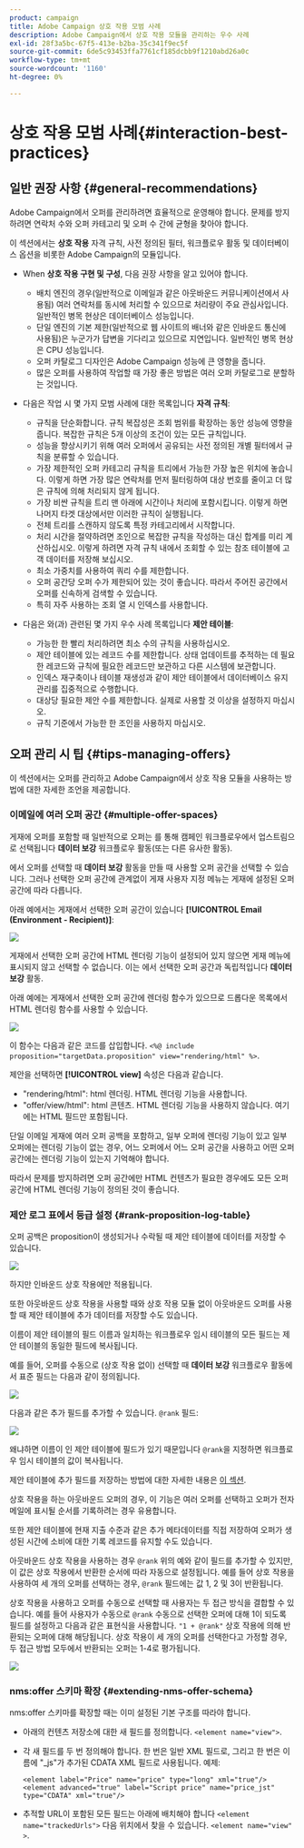 ```yaml
---
product: campaign
title: Adobe Campaign 상호 작용 모범 사례
description: Adobe Campaign에서 상호 작용 모듈을 관리하는 우수 사례
exl-id: 28f3a5bc-67f5-413e-b2ba-35c341f9ec5f
source-git-commit: 6de5c93453ffa7761cf185dcbb9f1210abd26a0c
workflow-type: tm+mt
source-wordcount: '1160'
ht-degree: 0%

---
```


# 상호 작용 모범 사례{#interaction-best-practices}

## 일반 권장 사항 {#general-recommendations}

Adobe Campaign에서 오퍼를 관리하려면 효율적으로 운영해야 합니다. 문제를 방지하려면 연락처 수와 오퍼 카테고리 및 오퍼 수 간에 균형을 찾아야 합니다.

이 섹션에서는 **상호 작용** 자격 규칙, 사전 정의된 필터, 워크플로우 활동 및 데이터베이스 옵션을 비롯한 Adobe Campaign의 모듈입니다.

* When **상호 작용 구현 및 구성**, 다음 권장 사항을 알고 있어야 합니다.

   * 배치 엔진의 경우(일반적으로 이메일과 같은 아웃바운드 커뮤니케이션에서 사용됨) 여러 연락처를 동시에 처리할 수 있으므로 처리량이 주요 관심사입니다. 일반적인 병목 현상은 데이터베이스 성능입니다.
   * 단일 엔진의 기본 제한(일반적으로 웹 사이트의 배너와 같은 인바운드 통신에 사용됨)은 누군가가 답변을 기다리고 있으므로 지연입니다. 일반적인 병목 현상은 CPU 성능입니다.
   * 오퍼 카탈로그 디자인은 Adobe Campaign 성능에 큰 영향을 줍니다.
   * 많은 오퍼를 사용하여 작업할 때 가장 좋은 방법은 여러 오퍼 카탈로그로 분할하는 것입니다.

* 다음은 작업 시 몇 가지 모범 사례에 대한 목록입니다 **자격 규칙**:

   * 규칙을 단순화합니다. 규칙 복잡성은 조회 범위를 확장하는 동안 성능에 영향을 줍니다. 복잡한 규칙은 5개 이상의 조건이 있는 모든 규칙입니다.
   * 성능을 향상시키기 위해 여러 오퍼에서 공유되는 사전 정의된 개별 필터에서 규칙을 분류할 수 있습니다.
   * 가장 제한적인 오퍼 카테고리 규칙을 트리에서 가능한 가장 높은 위치에 놓습니다. 이렇게 하면 가장 많은 연락처를 먼저 필터링하여 대상 번호를 줄이고 더 많은 규칙에 의해 처리되지 않게 됩니다.
   * 가장 비싼 규칙을 트리 맨 아래에 시간이나 처리에 포함시킵니다. 이렇게 하면 나머지 타겟 대상에서만 이러한 규칙이 실행됩니다.
   * 전체 트리를 스캔하지 않도록 특정 카테고리에서 시작합니다.
   * 처리 시간을 절약하려면 조인으로 복잡한 규칙을 작성하는 대신 합계를 미리 계산하십시오. 이렇게 하려면 자격 규칙 내에서 조회할 수 있는 참조 테이블에 고객 데이터를 저장해 보십시오.
   * 최소 가중치를 사용하여 쿼리 수를 제한합니다.
   * 오퍼 공간당 오퍼 수가 제한되어 있는 것이 좋습니다. 따라서 주어진 공간에서 오퍼를 신속하게 검색할 수 있습니다.
   * 특히 자주 사용하는 조회 열 시 인덱스를 사용합니다.

* 다음은 와(과) 관련된 몇 가지 우수 사례 목록입니다 **제안 테이블**:

   * 가능한 한 빨리 처리하려면 최소 수의 규칙을 사용하십시오.
   * 제안 테이블에 있는 레코드 수를 제한합니다. 상태 업데이트를 추적하는 데 필요한 레코드와 규칙에 필요한 레코드만 보관하고 다른 시스템에 보관합니다.
   * 인덱스 재구축이나 테이블 재생성과 같이 제안 테이블에서 데이터베이스 유지 관리를 집중적으로 수행합니다.
   * 대상당 필요한 제안 수를 제한합니다. 실제로 사용할 것 이상을 설정하지 마십시오.
   * 규칙 기준에서 가능한 한 조인을 사용하지 마십시오.

## 오퍼 관리 시 팁 {#tips-managing-offers}

이 섹션에서는 오퍼를 관리하고 Adobe Campaign에서 상호 작용 모듈을 사용하는 방법에 대한 자세한 조언을 제공합니다.

### 이메일에 여러 오퍼 공간 {#multiple-offer-spaces}

게재에 오퍼를 포함할 때 일반적으로 오퍼는 를 통해 캠페인 워크플로우에서 업스트림으로 선택됩니다 **데이터 보강** 워크플로우 활동(또는 다른 유사한 활동).

에서 오퍼를 선택할 때 **데이터 보강** 활동을 만들 때 사용할 오퍼 공간을 선택할 수 있습니다. 그러나 선택한 오퍼 공간에 관계없이 게재 사용자 지정 메뉴는 게재에 설정된 오퍼 공간에 따라 다릅니다.

아래 예에서는 게재에서 선택한 오퍼 공간이 있습니다 **[!UICONTROL Email (Environment - Recipient)]**:

![](assets/Interaction-best-practices-offer-space-selected.png)

게재에서 선택한 오퍼 공간에 HTML 렌더링 기능이 설정되어 있지 않으면 게재 메뉴에 표시되지 않고 선택할 수 없습니다. 이는 에서 선택한 오퍼 공간과 독립적입니다 **데이터 보강** 활동.

아래 예에는 게재에서 선택한 오퍼 공간에 렌더링 함수가 있으므로 드롭다운 목록에서 HTML 렌더링 함수를 사용할 수 있습니다.

![](assets/Interaction-best-practices-HTML-rendering.png)

이 함수는 다음과 같은 코드를 삽입합니다. `<%@ include proposition="targetData.proposition" view="rendering/html" %>`.

제안을 선택하면 **[!UICONTROL view]** 속성은 다음과 같습니다.
* &quot;rendering/html&quot;: html 렌더링. HTML 렌더링 기능을 사용합니다.
* &quot;offer/view/html&quot;: html 콘텐츠. HTML 렌더링 기능을 사용하지 않습니다. 여기에는 HTML 필드만 포함됩니다.

단일 이메일 게재에 여러 오퍼 공백을 포함하고, 일부 오퍼에 렌더링 기능이 있고 일부 오퍼에는 렌더링 기능이 없는 경우, 어느 오퍼에서 어느 오퍼 공간을 사용하고 어떤 오퍼 공간에는 렌더링 기능이 있는지 기억해야 합니다.

따라서 문제를 방지하려면 오퍼 공간에만 HTML 컨텐츠가 필요한 경우에도 모든 오퍼 공간에 HTML 렌더링 기능이 정의된 것이 좋습니다.

### 제안 로그 표에서 등급 설정 {#rank-proposition-log-table}

오퍼 공백은 proposition이 생성되거나 수락될 때 제안 테이블에 데이터를 저장할 수 있습니다.

![](assets/Interaction-best-practices-offer-space-storage.png)

하지만 인바운드 상호 작용에만 적용됩니다.

또한 아웃바운드 상호 작용을 사용할 때와 상호 작용 모듈 없이 아웃바운드 오퍼를 사용할 때 제안 테이블에 추가 데이터를 저장할 수도 있습니다.

이름이 제안 테이블의 필드 이름과 일치하는 워크플로우 임시 테이블의 모든 필드는 제안 테이블의 동일한 필드에 복사됩니다.

예를 들어, 오퍼를 수동으로 (상호 작용 없이) 선택할 때 **데이터 보강** 워크플로우 활동에서 표준 필드는 다음과 같이 정의됩니다.

![](assets/Interaction-best-practices-manual-offer-std-fields.png)

다음과 같은 추가 필드를 추가할 수 있습니다. `@rank` 필드:

![](assets/Interaction-best-practices-manual-offer-add-fields.png)

왜냐하면 이름이 인 제안 테이블에 필드가 있기 때문입니다 `@rank`을 지정하면 워크플로우 임시 테이블의 값이 복사됩니다.

제안 테이블에 추가 필드를 저장하는 방법에 대한 자세한 내용은 [이 섹션](interaction-send-offers.md#storing-offer-rankings-and-weights).

상호 작용을 하는 아웃바운드 오퍼의 경우, 이 기능은 여러 오퍼를 선택하고 오퍼가 전자 메일에 표시될 순서를 기록하려는 경우 유용합니다.

또한 제안 테이블에 현재 지출 수준과 같은 추가 메타데이터를 직접 저장하여 오퍼가 생성된 시간에 소비에 대한 기록 레코드를 유지할 수도 있습니다.

아웃바운드 상호 작용을 사용하는 경우 `@rank` 위의 예와 같이 필드를 추가할 수 있지만, 이 값은 상호 작용에서 반환한 순서에 따라 자동으로 설정됩니다. 예를 들어 상호 작용을 사용하여 세 개의 오퍼를 선택하는 경우, `@rank` 필드에는 값 1, 2 및 3이 반환됩니다.

상호 작용을 사용하고 오퍼를 수동으로 선택할 때 사용자는 두 접근 방식을 결합할 수 있습니다. 예를 들어 사용자가 수동으로 `@rank` 수동으로 선택한 오퍼에 대해 1이 되도록 필드를 설정하고 다음과 같은 표현식을 사용합니다. `"1 + @rank"` 상호 작용에 의해 반환되는 오퍼에 대해 해당됩니다. 상호 작용이 세 개의 오퍼를 선택한다고 가정할 경우, 두 접근 방법 모두에서 반환되는 오퍼는 1-4로 평가됩니다.

![](assets/Interaction-best-practices-manual-offer-combined.png)

### nms:offer 스키마 확장 {#extending-nms-offer-schema}

nms:offer 스키마를 확장할 때는 이미 설정된 기본 구조를 따라야 합니다.
* 아래의 컨텐츠 저장소에 대한 새 필드를 정의합니다. `<element name="view">`.
* 각 새 필드를 두 번 정의해야 합니다. 한 번은 일반 XML 필드로, 그리고 한 번은 이름에 &quot;_js&quot;가 추가된 CDATA XML 필드로 사용됩니다. 예제:

   ```
   <element label="Price" name="price" type="long" xml="true"/>
   <element advanced="true" label="Script price" name="price_jst" type="CDATA" xml="true"/>
   ```

* 추적할 URL이 포함된 모든 필드는 아래에 배치해야 합니다 `<element name="trackedUrls">` 다음 위치에서 찾을 수 있습니다. `<element name="view" >`.
